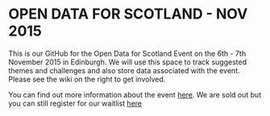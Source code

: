 # OPEN DATA FOR SCOTLAND - NOV 2015
This is our GitHub for the Open Data for Scotland Event on the 6th - 7th November 2015 in Edinburgh.  We will use this space to track suggested themes and challenges and also store data associated with the event. Please see the wiki on the right to get involved.

You can find out more information about the event [here](https://opendataforscotland.wordpress.com/). We are sold out but you can still register for our waitlist [here](https://www.eventbrite.com/e/open-data-for-scotland-learn-experiment-create-tickets-18500667996)
